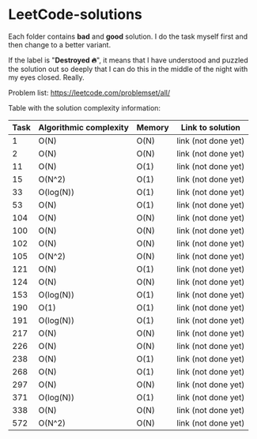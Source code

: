 # LeetCode-solutions

Each folder contains **bad** and **good** solution. I do the task myself first and then change to a better variant.

If the label is "**Destroyed 🔥**", it means that I have understood and puzzled the solution out so deeply that I can do this in the middle of the night with my eyes closed. Really.

Problem list: https://leetcode.com/problemset/all/

Table with the solution complexity information:

| Task | Algorithmic complexity |    Memory    |   Link to solution   |
| ---- | ---------------------- | ------------ | -------------------- |
| 1    | O(N)                   | O(N)         | link (not done yet)  |
| 2    | O(N)                   | O(N)         | link (not done yet)  |
| 11   | O(N)                   | O(1)         | link (not done yet)  |
| 15   | O(N^2)                 | O(1)         | link (not done yet)  |
| 33   | O(log(N))              | O(1)         | link (not done yet)  |
| 53   | O(N)                   | O(1)         | link (not done yet)  |
| 104  | O(N)                   | O(N)         | link (not done yet)  |
| 100  | O(N)                   | O(N)         | link (not done yet)  |
| 102  | O(N)                   | O(N)         | link (not done yet)  |
| 105  | O(N^2)                 | O(N)         | link (not done yet)  |
| 121  | O(N)                   | O(1)         | link (not done yet)  |
| 124  | O(N)                   | O(N)         | link (not done yet)  |
| 153  | O(log(N))              | O(1)         | link (not done yet)  |
| 190  | O(1)                   | O(1)         | link (not done yet)  |
| 191  | O(log(N))              | O(1)         | link (not done yet)  |
| 217  | O(N)                   | O(N)         | link (not done yet)  |
| 226  | O(N)                   | O(N)         | link (not done yet)  |
| 238  | O(N)                   | O(1)         | link (not done yet)  |
| 268  | O(N)                   | O(1)         | link (not done yet)  |
| 297  | O(N)                   | O(N)         | link (not done yet)  |
| 371  | O(log(N))              | O(1)         | link (not done yet)  |
| 338  | O(N)                   | O(N)         | link (not done yet)  |
| 572  | O(N^2)                 | O(N)         | link (not done yet)  |
